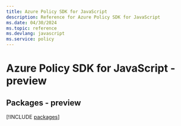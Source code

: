 ```yaml
---
title: Azure Policy SDK for JavaScript
description: Reference for Azure Policy SDK for JavaScript
ms.date: 04/30/2024
ms.topic: reference
ms.devlang: javascript
ms.service: policy
---
```

# Azure Policy SDK for JavaScript - preview
## Packages - preview
[!INCLUDE [packages](policy-index.md)]